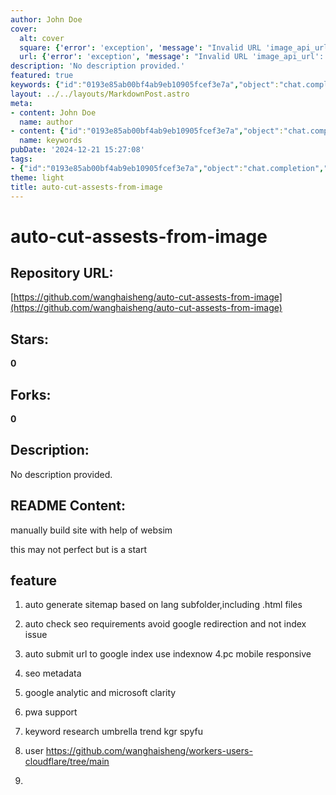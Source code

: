 ```yaml
---
author: John Doe
cover:
  alt: cover
  square: {'error': 'exception', 'message': "Invalid URL 'image_api_url': No scheme supplied. Perhaps you meant https://image_api_url?"}
  url: {'error': 'exception', 'message': "Invalid URL 'image_api_url': No scheme supplied. Perhaps you meant https://image_api_url?"}
description: 'No description provided.'
featured: true
keywords: {"id":"0193e85ab00bf4ab9eb10905fcef3e7a","object":"chat.completion","created":1734770077,"model":"Qwen/Qwen2.5-7B-Instruct","choices":[{"index":0,"message":{"role":"assistant","content":"### Keywords and Tags:\n1. auto-cut-assests-from-image\n2. manual site building\n3. web development\n4. sitemap generation\n5. SEO optimization\n6. google redirection\n7. google indexing\n8. mobile responsiveness\n9. SEO metadata\n10. Google Analytics\n11. Microsoft Clarity\n12. PWA support\n13. keyword research\n14. trend analysis\n15. KGR\n16. SpyFu\n17. GitHub repository\n18. Cloudflare workers\n19. user experience\n\nThis list captures the main keywords and tags from the provided text, highlighting topics related to web development, SEO, and tools used or mentioned."},"finish_reason":"stop"}],"usage":{"prompt_tokens":179,"completion_tokens":148,"total_tokens":327},"system_fingerprint":""}
layout: ../../layouts/MarkdownPost.astro
meta:
- content: John Doe
  name: author
- content: {"id":"0193e85ab00bf4ab9eb10905fcef3e7a","object":"chat.completion","created":1734770077,"model":"Qwen/Qwen2.5-7B-Instruct","choices":[{"index":0,"message":{"role":"assistant","content":"### Keywords and Tags:\n1. auto-cut-assests-from-image\n2. manual site building\n3. web development\n4. sitemap generation\n5. SEO optimization\n6. google redirection\n7. google indexing\n8. mobile responsiveness\n9. SEO metadata\n10. Google Analytics\n11. Microsoft Clarity\n12. PWA support\n13. keyword research\n14. trend analysis\n15. KGR\n16. SpyFu\n17. GitHub repository\n18. Cloudflare workers\n19. user experience\n\nThis list captures the main keywords and tags from the provided text, highlighting topics related to web development, SEO, and tools used or mentioned."},"finish_reason":"stop"}],"usage":{"prompt_tokens":179,"completion_tokens":148,"total_tokens":327},"system_fingerprint":""}
  name: keywords
pubDate: '2024-12-21 15:27:08'
tags:
- {"id":"0193e85ab00bf4ab9eb10905fcef3e7a","object":"chat.completion","created":1734770077,"model":"Qwen/Qwen2.5-7B-Instruct","choices":[{"index":0,"message":{"role":"assistant","content":"### Keywords and Tags:\n1. auto-cut-assests-from-image\n2. manual site building\n3. web development\n4. sitemap generation\n5. SEO optimization\n6. google redirection\n7. google indexing\n8. mobile responsiveness\n9. SEO metadata\n10. Google Analytics\n11. Microsoft Clarity\n12. PWA support\n13. keyword research\n14. trend analysis\n15. KGR\n16. SpyFu\n17. GitHub repository\n18. Cloudflare workers\n19. user experience\n\nThis list captures the main keywords and tags from the provided text, highlighting topics related to web development, SEO, and tools used or mentioned."},"finish_reason":"stop"}],"usage":{"prompt_tokens":179,"completion_tokens":148,"total_tokens":327},"system_fingerprint":""}
theme: light
title: auto-cut-assests-from-image
---
```


# auto-cut-assests-from-image

## Repository URL: 
[https://github.com/wanghaisheng/auto-cut-assests-from-image](https://github.com/wanghaisheng/auto-cut-assests-from-image)

## Stars: 
**0**

## Forks: 
**0**

## Description: 
No description provided.

## README Content: 
manually build site with help of websim



this may not perfect but is a start


## feature 


1. auto generate sitemap based on lang subfolder,including .html files
2. auto check seo requirements avoid google redirection and not index issue
3. auto submit url to google index use indexnow
4.pc mobile responsive
5. seo metadata
6. google analytic and microsoft clarity
7. pwa support
8. keyword research
   umbrella  trend  kgr spyfu
10.  user  https://github.com/wanghaisheng/workers-users-cloudflare/tree/main

11.  

